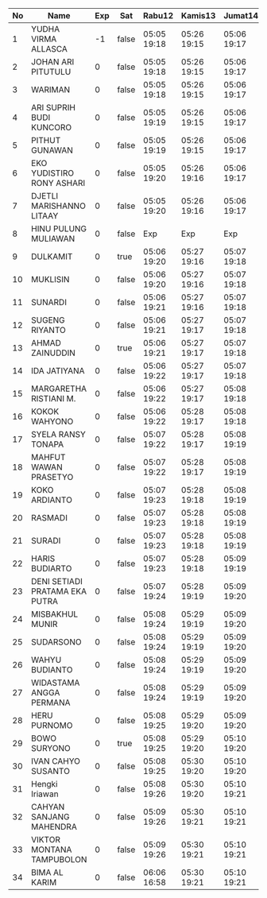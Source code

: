 | No | Name | Exp | Sat | Rabu12 | Kamis13 | Jumat14 | Sabtu15 | Senin17 | Selasa18 | Rabu19 | Kamis20 | Jumat21 | Sabtu22 | Senin24 |
|-----|-----|-----|-----|-----|-----|-----|-----|-----|-----|-----|-----|-----|-----|-----|
| 1 | YUDHA VIRMA ALLASCA | -1 | false | 05:05 19:18 | 05:26 19:15 | 05:06 19:17 | -- | 05:02 19:29 | 05:22 19:09 | 05:28 19:13 | 05:17 19:17 | 05:26 19:04 | -- | 05:10 19:07 |
| 2 | JOHAN ARI PITUTULU | 0 | false | 05:05 19:18 | 05:26 19:15 | 05:06 19:17 | -- | 05:02 19:29 | 05:22 19:09 | 05:28 19:13 | 05:17 19:17 | 05:26 19:04 | -- | 05:10 19:07 |
| 3 | WARIMAN | 0 | false | 05:05 19:18 | 05:26 19:15 | 05:06 19:17 | -- | 05:02 19:29 | 05:22 19:09 | 05:28 19:13 | 05:17 19:17 | 05:26 19:04 | -- | 05:10 19:07 |
| 4 | ARI SUPRIH BUDI KUNCORO | 0 | false | 05:05 19:19 | 05:26 19:15 | 05:06 19:17 | -- | 05:02 19:29 | 05:22 19:09 | 05:28 19:13 | 05:17 19:17 | 05:26 19:04 | -- | 05:10 19:07 |
| 5 | PITHUT GUNAWAN | 0 | false | 05:05 19:19 | 05:26 19:15 | 05:06 19:17 | -- | 05:02 19:29 | 05:22 19:09 | 05:28 19:13 | 05:17 19:17 | 05:26 19:04 | -- | 05:10 19:07 |
| 6 | EKO YUDISTIRO RONY ASHARI | 0 | false | 05:05 19:20 | 05:26 19:16 | 05:06 19:17 | -- | 05:02 19:29 | 05:22 19:09 | 05:28 19:13 | 05:17 19:17 | 05:26 19:04 | -- | 05:10 19:07 |
| 7 | DJETLI MARISHANNO LITAAY | 0 | false | 05:05 19:20 | 05:26 19:16 | 05:06 19:17 | -- | 05:02 19:29 | 05:22 19:09 | 05:28 19:13 | 05:17 19:17 | 05:26 19:05 | -- | 05:10 19:07 |
| 8 | HINU PULUNG MULIAWAN | 0 | false | Exp | Exp | Exp | Exp | Exp | Exp | Exp | Exp | Exp | Exp | Exp |
| 9 | DULKAMIT | 0 | true | 05:06 19:20 | 05:27 19:16 | 05:07 19:18 | 05:22 19:14 | 05:03 19:30 | 05:23 19:10 | 05:29 19:14 | 05:18 19:18 | 05:27 19:05 | 05:22 19:17 | 05:11 19:08 |
| 10 | MUKLISIN | 0 | false | 05:06 19:20 | 05:27 19:16 | 05:07 19:18 | -- | 05:03 19:30 | 05:23 19:10 | 05:29 19:14 | 05:18 19:18 | 05:27 19:05 | -- | 05:11 19:08 |
| 11 | SUNARDI | 0 | false | 05:06 19:21 | 05:27 19:16 | 05:07 19:18 | -- | 05:03 19:30 | 05:23 19:10 | 05:29 19:14 | 05:18 19:18 | 05:27 19:05 | -- | 05:11 19:08 |
| 12 | SUGENG RIYANTO | 0 | false | 05:06 19:21 | 05:27 19:17 | 05:07 19:18 | -- | 05:03 19:30 | 05:23 19:10 | 05:29 19:14 | 05:18 19:18 | 05:27 19:05 | -- | 05:11 19:08 |
| 13 | AHMAD ZAINUDDIN | 0 | true | 05:06 19:21 | 05:27 19:17 | 05:07 19:18 | 05:22 19:14 | 05:03 19:30 | 05:23 19:10 | 05:29 19:14 | 05:18 19:18 | 05:27 19:05 | 05:22 19:17 | 05:11 19:08 |
| 14 | IDA JATIYANA | 0 | false | 05:06 19:22 | 05:27 19:17 | 05:07 19:18 | -- | 05:03 19:30 | 05:23 19:10 | 05:29 19:14 | 05:18 19:18 | 05:27 19:06 | -- | 05:11 19:08 |
| 15 | MARGARETHA RISTIANI M. | 0 | false | 05:06 19:22 | 05:27 19:17 | 05:08 19:18 | -- | 05:03 19:30 | 05:23 19:10 | 05:29 19:14 | 05:18 19:18 | 05:27 19:06 | -- | 05:11 19:08 |
| 16 | KOKOK WAHYONO | 0 | false | 05:06 19:22 | 05:28 19:17 | 05:08 19:18 | -- | 05:03 19:31 | 05:23 19:11 | 05:29 19:15 | 05:18 19:18 | 05:27 19:06 | -- | 05:11 19:08 |
| 17 | SYELA RANSY TONAPA | 0 | false | 05:07 19:22 | 05:28 19:17 | 05:08 19:19 | -- | 05:04 19:31 | 05:24 19:11 | 05:30 19:15 | 05:19 19:19 | 05:28 19:06 | -- | 05:12 19:09 |
| 18 | MAHFUT WAWAN PRASETYO | 0 | false | 05:07 19:22 | 05:28 19:17 | 05:08 19:19 | -- | 05:04 19:31 | 05:24 19:11 | 05:30 19:15 | 05:19 19:19 | 05:28 19:06 | -- | 05:12 19:09 |
| 19 | KOKO ARDIANTO | 0 | false | 05:07 19:23 | 05:28 19:18 | 05:08 19:19 | -- | 05:04 19:31 | 05:24 19:11 | 05:30 19:15 | 05:19 19:19 | 05:28 19:06 | -- | 05:12 19:09 |
| 20 | RASMADI | 0 | false | 05:07 19:23 | 05:28 19:18 | 05:08 19:19 | -- | 05:04 19:31 | 05:24 19:11 | 05:30 19:15 | 05:19 19:19 | 05:28 19:06 | -- | 05:12 19:09 |
| 21 | SURADI | 0 | false | 05:07 19:23 | 05:28 19:18 | 05:08 19:19 | -- | 05:04 19:31 | 05:24 19:11 | 05:30 19:15 | 05:19 19:19 | 05:28 19:07 | -- | 05:12 19:09 |
| 22 | HARIS BUDIARTO | 0 | false | 05:07 19:23 | 05:28 19:18 | 05:09 19:19 | -- | 05:04 19:32 | 05:24 19:11 | 05:30 19:15 | 05:19 19:19 | 05:28 19:07 | -- | 05:12 19:09 |
| 23 | DENI SETIADI PRATAMA EKA PUTRA | 0 | false | 05:07 19:24 | 05:28 19:19 | 05:09 19:20 | -- | 05:04 19:32 | 05:24 19:12 | 05:30 19:16 | 05:19 19:19 | 05:28 19:07 | -- | 05:12 19:09 |
| 24 | MISBAKHUL MUNIR | 0 | false | 05:08 19:24 | 05:29 19:19 | 05:09 19:20 | -- | 05:05 19:32 | 05:25 19:12 | 05:31 19:16 | 05:20 19:20 | 05:29 19:07 | -- | 05:13 19:10 |
| 25 | SUDARSONO | 0 | false | 05:08 19:24 | 05:29 19:19 | 05:09 19:20 | -- | 05:05 19:32 | 05:25 19:12 | 05:31 19:16 | 05:20 19:20 | 05:29 19:07 | -- | 05:13 19:10 |
| 26 | WAHYU BUDIANTO | 0 | false | 05:08 19:24 | 05:29 19:19 | 05:09 19:20 | -- | 05:05 19:32 | 05:25 19:12 | 05:31 19:16 | 05:20 19:20 | 05:29 19:07 | -- | 05:13 19:10 |
| 27 | WIDASTAMA ANGGA PERMANA | 0 | false | 05:08 19:24 | 05:29 19:19 | 05:09 19:20 | -- | 05:05 19:32 | 05:25 19:12 | 05:31 19:16 | 05:20 19:20 | 05:29 19:07 | -- | 05:13 19:10 |
| 28 | HERU PURNOMO | 0 | false | 05:08 19:25 | 05:29 19:20 | 05:09 19:20 | -- | 05:05 19:32 | 05:25 19:12 | 05:31 19:16 | 05:20 19:20 | 05:29 19:08 | -- | 05:13 19:10 |
| 29 | BOWO SURYONO | 0 | true | 05:08 19:25 | 05:29 19:20 | 05:10 19:20 | 05:22 19:14 | 05:05 19:32 | 05:25 19:12 | 05:31 19:17 | 05:20 19:20 | 05:29 19:08 | 05:22 19:17 | 05:13 19:10 |
| 30 | IVAN CAHYO SUSANTO | 0 | false | 05:08 19:25 | 05:30 19:20 | 05:10 19:20 | -- | 05:05 19:33 | 05:25 19:12 | 05:31 19:17 | 05:20 19:20 | 05:29 19:08 | -- | 05:13 19:10 |
| 31 | Hengki Iriawan | 0 | false | 05:08 19:26 | 05:30 19:20 | 05:10 19:21 | -- | 05:05 19:33 | 05:25 19:13 | 05:31 19:17 | 05:20 19:21 | 05:29 19:08 | -- | 05:13 19:10 |
| 32 | CAHYAN SANJANG MAHENDRA | 0 | false | 05:09 19:26 | 05:30 19:21 | 05:10 19:21 | -- | 05:06 19:33 | 05:26 19:13 | 05:32 19:17 | 05:21 19:21 | 05:30 19:08 | -- | 05:14 19:11 |
| 33 | VIKTOR MONTANA TAMPUBOLON | 0 | false | 05:09 19:26 | 05:30 19:21 | 05:10 19:21 | -- | 05:06 19:33 | 05:26 19:13 | 05:32 19:17 | 05:21 19:21 | 05:30 19:08 | -- | 05:14 19:11 |
| 34 | BIMA AL KARIM | 0 | false | 06:06 16:58 | 05:30 19:21 | 05:10 19:21 | -- | 05:06 19:33 | 05:26 19:13 | 05:32 19:17 | 05:21 19:21 | 05:30 19:08 | -- | 05:14 19:11 |
